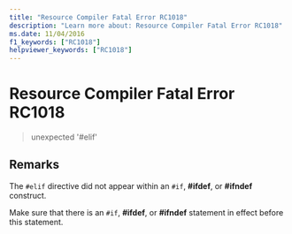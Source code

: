 ```yaml
---
title: "Resource Compiler Fatal Error RC1018"
description: "Learn more about: Resource Compiler Fatal Error RC1018"
ms.date: 11/04/2016
f1_keywords: ["RC1018"]
helpviewer_keywords: ["RC1018"]
---
```

# Resource Compiler Fatal Error RC1018

> unexpected '#elif'

## Remarks

The `#elif` directive did not appear within an `#if`, **#ifdef**, or **#ifndef** construct.

Make sure that there is an `#if`, **#ifdef**, or **#ifndef** statement in effect before this statement.
